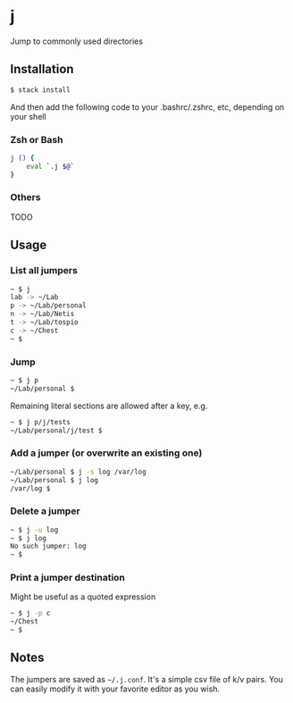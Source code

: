# j
Jump to commonly used directories

## Installation

```bash
$ stack install
```

And then add the following code to your .bashrc/.zshrc, etc, depending on your shell

### Zsh or Bash

```bash
j () {
	eval `.j $@`
}
```

### Others

TODO

## Usage

### List all jumpers

```bash
~ $ j
lab -> ~/Lab
p -> ~/Lab/personal
n -> ~/Lab/Netis
t -> ~/Lab/tospio
c -> ~/Chest
~ $ 
```

### Jump

```bash
~ $ j p
~/Lab/personal $ 
```

Remaining literal sections are allowed after a key, e.g.

```bash
~ $ j p/j/tests
~/Lab/personal/j/test $
```

### Add a jumper (or overwrite an existing one)

```bash
~/Lab/personal $ j -s log /var/log
~/Lab/personal $ j log
/var/log $ 
```

### Delete a jumper

```bash
~ $ j -u log
~ $ j log
No such jumper: log
~ $ 
```

### Print a jumper destination

Might be useful as a quoted expression

```bash
~ $ j -p c
~/Chest
~ $ 
```

## Notes

The jumpers are saved as `~/.j.conf`. It's a simple csv file of k/v pairs. You can easily modify it with your favorite editor as you wish.
